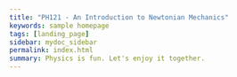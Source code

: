 ```yaml
---
title: "PH121 - An Introduction to Newtonian Mechanics"
keywords: sample homepage
tags: [landing_page]
sidebar: mydoc_sidebar
permalink: index.html
summary: Physics is fun. Let's enjoy it together.
---
```



